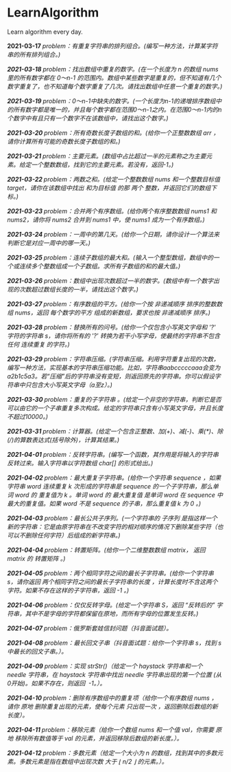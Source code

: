# LearnAlgorithm
Learn algorithm every day.

<p><strong>2021-03-17 </strong><em>problem：有重复字符串的排列组合。</eem>(编写一种方法，计算某字符串的所有排列组合。)
</p>
<p><strong>2021-03-18 </strong><em>problem：找出数组中重复的数字。</em>(在一个长度为 n 的数组 nums 里的所有数字都在 0～n-1 的范围内。数组中某些数字是重复的，但不知道有几个数字重复了，也不知道每个数字重复了几次。请找出数组中任意一个重复的数字。)
</p>
<p><strong>2021-03-19 </strong><em>problem：0～n-1中缺失的数字。</em>(一个长度为n-1的递增排序数组中的所有数字都是唯一的，并且每个数字都在范围0～n-1之内。在范围0～n-1内的n个数字中有且只有一个数字不在该数组中，请找出这个数字。)
</p>
<p><strong>2021-03-20 </strong><em>problem：所有奇数长度子数组的和。</em>(给你一个正整数数组 arr ，请你计算所有可能的奇数长度子数组的和。)
</p>
<p><strong>2021-03-21 </strong><em>problem：主要元素。</em>(数组中占比超过一半的元素称之为主要元素。给定一个整数数组，找到它的主要元素。若没有，返回-1。)
</p>
<p><strong>2021-03-22 </strong><em>problem：两数之和。</stremong>(给定一个整数数组 nums 和一个整数目标值 target，请你在该数组中找出 和为目标值 的那 两个 整数，并返回它们的数组下标。)
</p>
<p><strong>2021-03-23 </strong><em>problem：合并两个有序数组。</em>(给你两个有序整数数组 nums1 和 nums2，请你将 nums2 合并到 nums1 中，使 nums1 成为一个有序数组。)
</p>    
<p><strong>2021-03-24 </strong><em>problem：一周中的第几天。</em>(给你一个日期，请你设计一个算法来判断它是对应一周中的哪一天。)
</p> 
<p><strong>2021-03-25 </strong><em>problem：连续子数组的最大和。</em>(输入一个整型数组，数组中的一个或连续多个整数组成一个子数组。求所有子数组的和的最大值。)
</p>  
<p><strong>2021-03-26 </strong><em>problem：数组中出现次数超过一半的数字。</em>(数组中有一个数字出现的次数超过数组长度的一半，请找出这个数字。)
</p>
<p><strong>2021-03-27 </strong><em>problem：有序数组的平方。</em>(给你一个按 非递减顺序 排序的整数数组 nums，返回 每个数字的平方 组成的新数组，要求也按 非递减顺序 排序。)
</p>
<p><strong>2021-03-28 </strong><em>problem：替换所有的问号。</em>(给你一个仅包含小写英文字母和 '?' 字符的字符串 s，请你将所有的 '?' 转换为若干小写字母，使最终的字符串不包含任何 连续重复 的字符。)
</p>
<p><strong>2021-03-29 </strong><em>problem：字符串压缩。</em>(字符串压缩。利用字符重复出现的次数，编写一种方法，实现基本的字符串压缩功能。比如，字符串aabcccccaaa会变为a2b1c5a3。若“压缩”后的字符串没有变短，则返回原先的字符串。你可以假设字符串中只包含大小写英文字母（a至z）。)
<p><strong>2021-03-30 </strong><em>problem：重复的子字符串
。</em>(给定一个非空的字符串，判断它是否可以由它的一个子串重复多次构成。给定的字符串只含有小写英文字母，并且长度不超过10000。)
</p>
<p><strong>2021-03-31 </strong><em>problem：计算器。</em>(给定一个包含正整数、加(+)、减(-)、乘(*)、除(/)的算数表达式(括号除外)，计算其结果。)
</p>
<p><strong>2021-04-01 </strong><em>problem：反转字符串。</em>(编写一个函数，其作用是将输入的字符串反转过来。输入字符串以字符数组 char[] 的形式给出。)
</p> 
<p><strong>2021-04-02 </strong><em>problem：最大重复子字符串。</em>(给你一个字符串 sequence ，如果字符串 word 连续重复 k 次形成的字符串是 sequence 的一个子字符串，那么单词 word 的 重复值为 k 。单词 word 的 最大重复值 是单词 word 在 sequence 中最大的重复值。如果 word 不是 sequence 的子串，那么重复值 k 为 0 。)
</p>
<p><strong>2021-04-03 </strong><em>problem：最长公共子序列。</em>(一个字符串的 子序列 是指这样一个新的字符串：它是由原字符串在不改变字符的相对顺序的情况下删除某些字符（也可以不删除任何字符）后组成的新字符串。)
</p>
<p><strong>2021-04-04 </strong><em>problem：转置矩阵。</em>(给你一个二维整数数组 matrix， 返回 matrix 的 转置矩阵 。)
</p>
<p><strong>2021-04-05 </strong><em>problem：两个相同字符之间的最长子字符串。</em>(给你一个字符串 s，请你返回 两个相同字符之间的最长子字符串的长度 ，计算长度时不含这两个字符。如果不存在这样的子字符串，返回 -1 。)
</p>
<p><strong>2021-04-06 </strong><em>problem：仅仅反转字母。</em>(给定一个字符串 S，返回 “反转后的” 字符串，其中不是字母的字符都保留在原地，而所有字母的位置发生反转。)
</p>
<p><strong>2021-04-07 </strong><em>problem：俄罗斯套娃信封问题（抖音面试题）。</em>
</p>
<p><strong>2021-04-08 </strong><em>problem：最长回文子串（抖音面试题：给你一个字符串 s，找到 s 中最长的回文子串。）。</em>
</p>
<p><strong>2021-04-09 </strong><em>problem：实现 strStr()（给定一个 haystack 字符串和一个 needle 字符串，在 haystack 字符串中找出 needle 字符串出现的第一个位置 (从0开始)。如果不存在，则返回  -1。）。</em>
</p>
<p><strong>2021-04-10 </strong><em>problem：删除有序数组中的重复项（给你一个有序数组 nums ，请你 原地 删除重复出现的元素，使每个元素 只出现一次 ，返回删除后数组的新长度）。</em>
</p>
<p><strong>2021-04-11 </strong><em>problem：移除元素（给你一个数组 nums 和一个值 val，你需要 原地 移除所有数值等于 val 的元素，并返回移除后数组的新长度。）。</em>
</p>
<p><strong>2021-04-12 </strong><em>problem：多数元素（给定一个大小为 n 的数组，找到其中的多数元素。多数元素是指在数组中出现次数 大于 ⌊ n/2 ⌋ 的元素。）。</em>
</p>